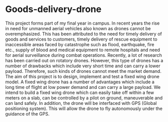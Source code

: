 # Goods-delivery-drone
This project forms part of my final year in campus. In recent years the rise in need for unmanned aerial vehicles also known as drones cannot be overemphasized. This has been attributed to the need for timely delivery of goods and services to customers, timely delivery of rescue equipment to inaccessible areas faced by catastrophe such as flood, earthquake, fire etc., supply of blood and medical equipment to remote hospitals and need for aerial surveillance during combat operations. Recently, a lot of research has been carried out on rotatory drones. However, this type of drones has a number of drawbacks which include very short time and can carry a lower payload. Therefore, such kinds of drones cannot meet the market demand. The aim of this project is to design, implement and test a fixed wing drone model. A fixed wing drone has a number of advantages which include a long time of flight at low power demand and can carry a large payload. We intend to build a fixed wing drone which can easily take off within a few meters on a slab, can be controlled by a pilot on ground, maneuverable and can land safely. In addition, the drone will be interfaced with GPS (Global positioning system). This will allow the drone to fly autonomously under the guidance of the GPS.
